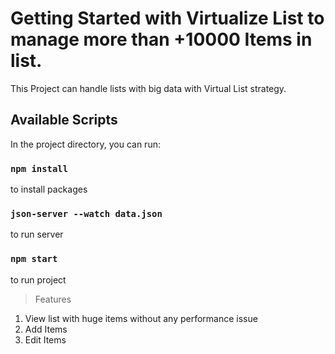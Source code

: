 # Getting Started with Virtualize List to manage more than +10000 Items in list.

This Project can handle lists with big data with Virtual List strategy.
## Available Scripts

In the project directory, you can run:
### `npm install`
to install packages 

### `json-server --watch data.json` 
to run server 

### `npm start`
to run project

> Features 

1. View list with huge items without any performance issue
2. Add Items
3. Edit Items
